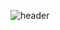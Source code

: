 ![header](https://capsule-render.vercel.app/api?type=wave&color=random&height=300&section=header&text=안녕하세요%20render&fontSize=90)
